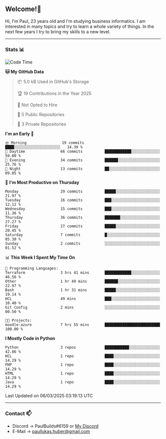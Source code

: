 ## Welcome!👋

Hi, I'm Paul, 23 years old and I'm studying business informatics. I am interested in many topics and try to learn a whole variety of things. In the next few years I try to bring my skills to a new level.

---
### Stats 📊

<!--START_SECTION:waka-->
![Code Time](http://img.shields.io/badge/Code%20Time-96%20hrs%2016%20mins-blue)

**🐱 My GitHub Data** 

> 📦 5.0 kB Used in GitHub's Storage 
 > 
> 🏆 19 Contributions in the Year 2025
 > 
> 🚫 Not Opted to Hire
 > 
> 📜 5 Public Repositories 
 > 
> 🔑 3 Private Repositories 
 > 
**I'm an Early 🐤** 

```text
🌞 Morning                19 commits          ████░░░░░░░░░░░░░░░░░░░░░   14.39 % 
🌆 Daytime                66 commits          ████████████░░░░░░░░░░░░░   50.00 % 
🌃 Evening                34 commits          ██████░░░░░░░░░░░░░░░░░░░   25.76 % 
🌙 Night                  13 commits          ██░░░░░░░░░░░░░░░░░░░░░░░   09.85 % 
```
📅 **I'm Most Productive on Thursday** 

```text
Monday                   29 commits          █████░░░░░░░░░░░░░░░░░░░░   21.97 % 
Tuesday                  16 commits          ███░░░░░░░░░░░░░░░░░░░░░░   12.12 % 
Wednesday                15 commits          ███░░░░░░░░░░░░░░░░░░░░░░   11.36 % 
Thursday                 36 commits          ███████░░░░░░░░░░░░░░░░░░   27.27 % 
Friday                   27 commits          █████░░░░░░░░░░░░░░░░░░░░   20.45 % 
Saturday                 7 commits           █░░░░░░░░░░░░░░░░░░░░░░░░   05.30 % 
Sunday                   2 commits           ░░░░░░░░░░░░░░░░░░░░░░░░░   01.52 % 
```


📊 **This Week I Spent My Time On** 

```text
💬 Programming Languages: 
Terraform                3 hrs 41 mins       ████████████░░░░░░░░░░░░░   46.56 % 
Other                    1 hr 49 mins        ██████░░░░░░░░░░░░░░░░░░░   22.97 % 
Bash                     1 hr 31 mins        █████░░░░░░░░░░░░░░░░░░░░   19.14 % 
HCL                      49 mins             ███░░░░░░░░░░░░░░░░░░░░░░   10.40 % 
Git Config               2 mins              ░░░░░░░░░░░░░░░░░░░░░░░░░   00.50 % 

🐱‍💻 Projects: 
moodle-azure             7 hrs 55 mins       █████████████████████████   100.00 % 
```

**I Mostly Code in Python** 

```text
Python                   3 repos             ███████████░░░░░░░░░░░░░░   42.86 % 
HCL                      1 repo              ████░░░░░░░░░░░░░░░░░░░░░   14.29 % 
PHP                      1 repo              ████░░░░░░░░░░░░░░░░░░░░░   14.29 % 
HTML                     1 repo              ████░░░░░░░░░░░░░░░░░░░░░   14.29 % 
Java                     1 repo              ████░░░░░░░░░░░░░░░░░░░░░   14.29 % 
```




 Last Updated on 06/03/2025 03:19:13 UTC
<!--END_SECTION:waka-->

---
### Contact 📫

* Discord -> PaulBuilds#6159 or [My Discord](https://discord.gg/7kq6UnB)
* E-Mail -> paullukas.huber@gmail.com
